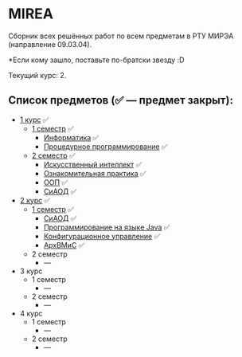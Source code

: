 # MIREA

Сборник всех решённых работ по всем предметам в РТУ МИРЭА (направление 09.03.04).

*Если кому зашло, поставьте по-братски звезду :D

Текущий курс: 2.

## Список предметов (✅ — предмет закрыт):
   - [1 курс](1%20курс) ✅
     - [1 семестр](1%20курс/1%20семестр) ✅
       - [Информатика](1%20курс/1%20семестр/Информатика) ✅
       - [Процедурное программирование](1%20курс/1%20семестр/Процедурное%20программирование) ✅
     - [2 семестр](1%20курс/2%20семестр) ✅
       - [Искусственный интеллект](1%20курс/2%20семестр/Искусственный%20интеллект) ✅
       - [Ознакомительная практика](1%20курс/2%20семестр/Ознакомительная%20практика) ✅
       - [ООП](1%20курс/2%20семестр/ООП) ✅
       - [СиАОД](1%20курс/2%20семестр/СиАОД) ✅
   - [2 курс](2%20курс) ✅
      - [1 семестр](2%20курс/1%20семестр) ✅
        - [СиАОД](2%20курс/1%20семестр/СиАОД) ✅
        - [Программирование на языке Java](2%20курс/1%20семестр/Программирование%20на%20языке%20Java) ✅
        - [Конфигурационное управление](2%20курс/1%20семестр/Конфигурационное%20управление) ✅
        - [АрхВМиС](2%20курс/1%20семестр/АрхВМиС) ✅
      - 2 семестр
        - —
   - 3 курс
       - 1 семестр
         - —
       - 2 семестр
         - —
   - 4 курс
      - 1 семестр
        - —
      - 2 семестр
        - —
